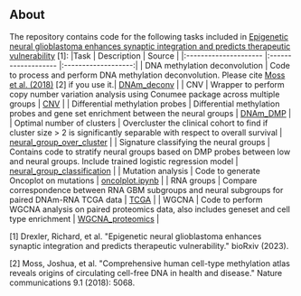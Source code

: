 ## About

The repository contains code for the following tasks included in [Epigenetic neural glioblastoma enhances synaptic integration and predicts therapeutic vulnerability](https://www.biorxiv.org/content/10.1101/2023.08.04.552017v1) [1]:
|Task   | Description             | Source       |
|:--------------------- |:------------------- |:-------------------:|
| DNA methylation deconvolution | Code to process and perform DNA methylation deconvolution. Please cite [Moss et al. (2018)](https://www.nature.com/articles/s41467-018-07466-6) [2] if you use it.| [DNAm_deconv](code/DNAm_deconv)  |
| CNV | Wrapper to perform copy number variation analysis using Conumee package across multiple groups | [CNV](code/CNV) |
| Differential methylation probes | Differential methylation probes and gene set enrichment between the neural groups | [DNAm_DMP](code/DNAm_DMP) |
| Optimal number of clusters | Overcluster the clinical cohort to find if cluster size > 2 is significantly separable with respect to overall survival | [neural_group_over_cluster](code/neural_group_over_cluster) |
| Signature classifying the neural groups | Contains code to stratify neural groups based on DMP probes between low and neural groups. Include trained logistic regression model | [neural_group_classification](code/neural_group_classification) |
| Mutation analysis | Code to generate Oncoplot on mutations | [oncolplot.ipynb](code/Oncoplot.ipynb) |
| RNA groups | Compare correspondence between RNA GBM subgroups and neural subgroups for paired DNAm-RNA TCGA data | [TCGA](code/TCGA) |
| WGCNA | Code to perform WGCNA analysis on paired proteomics data, also includes geneset and cell type enrichment | [WGCNA_proteomics](code/WGCNA_proteomics) |

[1] Drexler, Richard, et al. "Epigenetic neural glioblastoma enhances synaptic integration and predicts therapeutic vulnerability." bioRxiv (2023).

[2] Moss, Joshua, et al. "Comprehensive human cell-type methylation atlas reveals origins of circulating cell-free DNA in health and disease." Nature communications 9.1 (2018): 5068.
